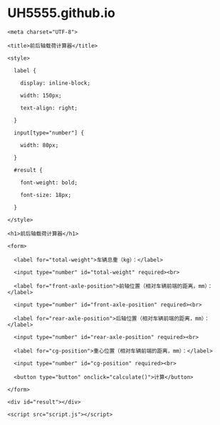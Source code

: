 # UH5555.github.io
<!DOCTYPE html>

<html>

  <head>

    <meta charset="UTF-8">

    <title>前后轴载荷计算器</title>

    <style>

      label {

        display: inline-block;

        width: 150px;

        text-align: right;

      }

      input[type="number"] {

        width: 80px;

      }

      #result {

        font-weight: bold;

        font-size: 18px;

      }

    </style>

  </head>

  <body>

    <h1>前后轴载荷计算器</h1>

    <form>

      <label for="total-weight">车辆总重（kg）：</label>

      <input type="number" id="total-weight" required><br>

      <label for="front-axle-position">前轴位置（相对车辆前端的距离，mm）：</label>

      <input type="number" id="front-axle-position" required><br>

      <label for="rear-axle-position">后轴位置（相对车辆前端的距离，mm）：</label>

      <input type="number" id="rear-axle-position" required><br>

      <label for="cg-position">重心位置（相对车辆前端的距离，mm）：</label>

      <input type="number" id="cg-position" required><br>

      <button type="button" onclick="calculate()">计算</button>

    </form>

    <div id="result"></div>

    <script src="script.js"></script>

  </body>

</html>
